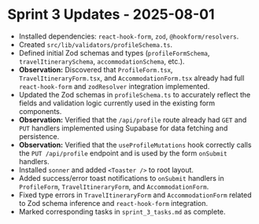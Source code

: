 # Sprint 3 Updates - 2025-08-01

*   Installed dependencies: `react-hook-form`, `zod`, `@hookform/resolvers`.
*   Created `src/lib/validators/profileSchema.ts`.
*   Defined initial Zod schemas and types (`profileFormSchema`, `travelItinerarySchema`, `accommodationSchema`, etc.).
*   **Observation:** Discovered that `ProfileForm.tsx`, `TravelItineraryForm.tsx`, and `AccommodationForm.tsx` already had full `react-hook-form` and `zodResolver` integration implemented.
*   Updated the Zod schemas in `profileSchema.ts` to accurately reflect the fields and validation logic currently used in the existing form components.
*   **Observation:** Verified that the `/api/profile` route already had `GET` and `PUT` handlers implemented using Supabase for data fetching and persistence.
*   **Observation:** Verified that the `useProfileMutations` hook correctly calls the `PUT /api/profile` endpoint and is used by the form `onSubmit` handlers.
*   Installed `sonner` and added `<Toaster />` to root layout.
*   Added success/error toast notifications to `onSubmit` handlers in `ProfileForm`, `TravelItineraryForm`, and `AccommodationForm`.
*   Fixed type errors in `TravelItineraryForm` and `AccommodationForm` related to Zod schema inference and `react-hook-form` integration.
*   Marked corresponding tasks in `sprint_3_tasks.md` as complete.
